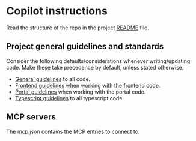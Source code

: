 # Copilot instructions

Read the structure of the repo in the project [README](../README.md) file.

## Project general guidelines and standards

Consider the following defaults/considerations whenever writing/updating code. Make these take precedence by default, unless stated otherwise:

- [General guidelines](./instructions/general-coding.md) to all code.
- [Frontend guidelines](./instructions/frontend.md) when working with the frontend code.
- [Portal guidelines](./instructions/portal.md) when working with the portal code.
- [Typescript guidelines](./instructions/typescript.md) to all typescript code.

## MCP servers

The [mcp.json](./mcp.json) contains the MCP entries to connect to.
